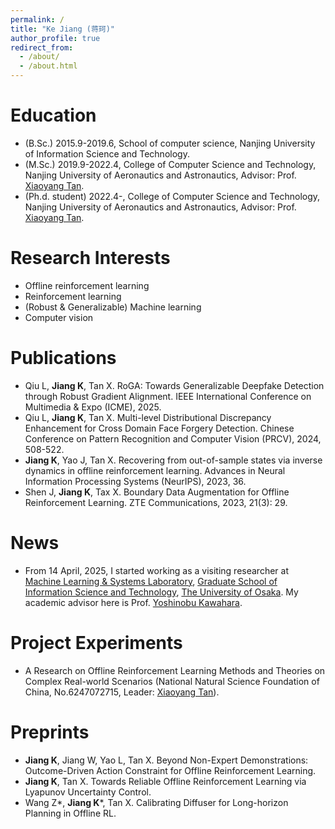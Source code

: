 ```yaml
---
permalink: /
title: "Ke Jiang (蒋珂)"
author_profile: true
redirect_from: 
  - /about/
  - /about.html
---
```


Education
======
 - (B.Sc.) 2015.9-2019.6, School of computer science, Nanjing University of Information Science and Technology.
 - (M.Sc.) 2019.9-2022.4, College of Computer Science and Technology, Nanjing University of Aeronautics and Astronautics, Advisor: Prof. [Xiaoyang Tan](https://parnec.nuaa.edu.cn/xtan/).
 - (Ph.d. student) 2022.4-, College of Computer Science and Technology, Nanjing University of Aeronautics and Astronautics, Advisor: Prof. [Xiaoyang Tan](https://parnec.nuaa.edu.cn/xtan/).

Research Interests
======
 - Offline reinforcement learning
 - Reinforcement learning
 - (Robust \& Generalizable) Machine learning
 - Computer vision

Publications
======
 - Qiu L, **Jiang K**, Tan X. RoGA: Towards Generalizable Deepfake Detection through Robust Gradient Alignment. IEEE International Conference on Multimedia & Expo (ICME), 2025.
 - Qiu L, **Jiang K**, Tan X. Multi-level Distributional Discrepancy Enhancement for Cross Domain Face Forgery Detection. Chinese Conference on Pattern Recognition and Computer Vision (PRCV), 2024, 508-522.
 - **Jiang K**, Yao J, Tan X. Recovering from out-of-sample states via inverse dynamics in offline reinforcement learning. Advances in Neural Information Processing Systems (NeurIPS), 2023, 36.
 - Shen J, **Jiang K**, Tax X. Boundary Data Augmentation for Offline Reinforcement Learning. ZTE Communications, 2023, 21(3): 29.

News
======
 - From 14 April, 2025, I started working as a visiting researcher at [Machine Learning & Systems Laboratory](https://mls.ist.osaka-u.ac.jp/en/member.html), [Graduate School of Information Science and Technology](https://www.ist.osaka-u.ac.jp/english/), [The University of Osaka](https://www.osaka-u.ac.jp/en). My academic advisor here is Prof. [Yoshinobu Kawahara](https://mls.ist.osaka-u.ac.jp/en/~kawahara/index.html).

Project Experiments
======
 - A Research on Offline Reinforcement Learning Methods and Theories on Complex Real-world Scenarios (National Natural Science Foundation of China, No.6247072715, Leader: [Xiaoyang Tan](https://parnec.nuaa.edu.cn/xtan/)).

Preprints
======
 - **Jiang K**, Jiang W, Yao L, Tan X. Beyond Non-Expert Demonstrations: Outcome-Driven Action Constraint for Offline Reinforcement Learning.
 - **Jiang K**, Tan X. Towards Reliable Offline Reinforcement Learning via Lyapunov Uncertainty Control.
 - Wang Z*, **Jiang K***, Tan X. Calibrating Diffuser for Long-horizon Planning in Offline RL.
